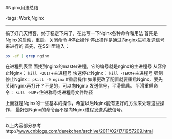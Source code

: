 #Nginx用法总结

-tags: Work,Nginx

----

搞了好几天博客，终于稳定下来了，在此写一下Nginx各种命令和用法
首先是Nginx的启动，重启，关闭命令
#停止操作
停止操作是通过向nginx进程发送信号来进行的
首先，在SSH里输入：
```bash
ps -ef | grep nginx
```
在进程列表里 面找到nginx的master进程，它的编号就是nginx的主进程号
从容停止Nginx：
`kill -QUIT`+主进程号
快速停止Nginx：
`kill -TERM`+主进程号
强制停止Nginx：
`pkill -9 nginx`
#重启操作
如果更改了配置就要重启Nginx，要先关闭Nginx再打开？不是的，可以向Nginx 发送信号，平滑重启。
平滑重启命令：
`kill -HUP`+住进称号或进程号文件路径

上面就是Nginx的一些基本的操作，希望以后Nginx能有更好的方法来处理这些操作， 最好是Nginx的命令而不是向Nginx进程发送系统信号。
***
以上内容部分参考http://www.cnblogs.com/derekchen/archive/2011/02/17/1957209.html